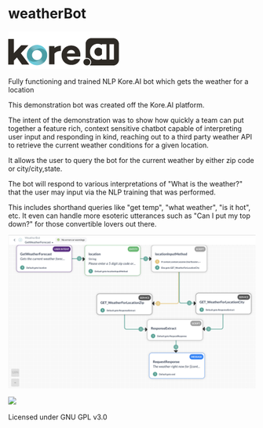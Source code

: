 # weatherBot
![](supportingDocs/kore-ai-logo.png)

Fully functioning and trained NLP Kore.AI bot which gets the weather for a location


This demonstration bot was created off the Kore.AI platform.

The intent of the demonstration was to show how quickly a team can put together a feature rich, context sensitive chatbot capable of interpreting user input and responding in kind, reaching out to a third party weather API to retrieve the current weather conditions for a given location.

It allows the user to query the bot for the current weather by either zip code or city/city,state.

The bot will respond to various interpretations of "What is the weather?" that the user may input via the NLP training that was performed.

This includes shorthand queries like "get temp", "what weather", "is it hot", etc.  It even can handle more esoteric utterances such as "Can I put my top down?" for those convertible lovers out there.  

![](supportingDocs/weatherBotFlow.png)


![](supportingDocs/botSample)


Licensed under GNU GPL v3.0
